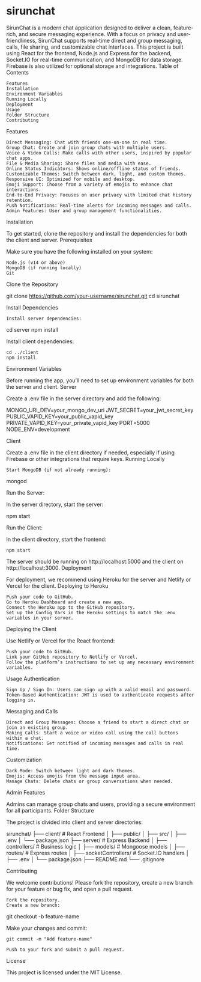 # sirunchat

SirunChat is a modern chat application designed to deliver a clean, feature-rich, and secure messaging experience. With a focus on privacy and user-friendliness, SirunChat supports real-time direct and group messaging, calls, file sharing, and customizable chat interfaces. This project is built using React for the frontend, Node.js and Express for the backend, Socket.IO for real-time communication, and MongoDB for data storage. Firebase is also utilized for optional storage and integrations.
Table of Contents

    Features
    Installation
    Environment Variables
    Running Locally
    Deployment
    Usage
    Folder Structure
    Contributing

Features

    Direct Messaging: Chat with friends one-on-one in real time.
    Group Chat: Create and join group chats with multiple users.
    Voice & Video Calls: Make calls with other users, inspired by popular chat apps.
    File & Media Sharing: Share files and media with ease.
    Online Status Indicators: Shows online/offline status of friends.
    Customizable Themes: Switch between dark, light, and custom themes.
    Responsive UI: Optimized for mobile and desktop.
    Emoji Support: Choose from a variety of emojis to enhance chat interactions.
    End-to-End Privacy: Focuses on user privacy with limited chat history retention.
    Push Notifications: Real-time alerts for incoming messages and calls.
    Admin Features: User and group management functionalities.

Installation

To get started, clone the repository and install the dependencies for both the client and server.
Prerequisites

Make sure you have the following installed on your system:

    Node.js (v14 or above)
    MongoDB (if running locally)
    Git

Clone the Repository

git clone https://github.com/your-username/sirunchat.git
cd sirunchat

Install Dependencies

    Install server dependencies:

cd server
npm install

Install client dependencies:

    cd ../client
    npm install

Environment Variables

Before running the app, you’ll need to set up environment variables for both the server and client.
Server

Create a .env file in the server directory and add the following:

MONGO_URI_DEV=your_mongo_dev_uri
JWT_SECRET=your_jwt_secret_key
PUBLIC_VAPID_KEY=your_public_vapid_key
PRIVATE_VAPID_KEY=your_private_vapid_key
PORT=5000
NODE_ENV=development

Client

Create a .env file in the client directory if needed, especially if using Firebase or other integrations that require keys.
Running Locally

    Start MongoDB (if not already running):

mongod

Run the Server:

In the server directory, start the server:

npm start

Run the Client:

In the client directory, start the frontend:

    npm start

The server should be running on http://localhost:5000 and the client on http://localhost:3000.
Deployment

For deployment, we recommend using Heroku for the server and Netlify or Vercel for the client.
Deploying to Heroku

    Push your code to GitHub.
    Go to Heroku Dashboard and create a new app.
    Connect the Heroku app to the GitHub repository.
    Set up the Config Vars in the Heroku settings to match the .env variables in your server.

Deploying the Client

Use Netlify or Vercel for the React frontend:

    Push your code to GitHub.
    Link your GitHub repository to Netlify or Vercel.
    Follow the platform’s instructions to set up any necessary environment variables.

Usage
Authentication

    Sign Up / Sign In: Users can sign up with a valid email and password.
    Token-Based Authentication: JWT is used to authenticate requests after logging in.

Messaging and Calls

    Direct and Group Messages: Choose a friend to start a direct chat or join an existing group.
    Making Calls: Start a voice or video call using the call buttons within a chat.
    Notifications: Get notified of incoming messages and calls in real time.

Customization

    Dark Mode: Switch between light and dark themes.
    Emojis: Access emojis from the message input area.
    Manage Chats: Delete chats or group conversations when needed.

Admin Features

Admins can manage group chats and users, providing a secure environment for all participants.
Folder Structure

The project is divided into client and server directories:

sirunchat/
├── client/                # React Frontend
│   ├── public/
│   ├── src/
│   ├── .env
│   └── package.json
├── server/                # Express Backend
│   ├── controllers/       # Business logic
│   ├── models/            # Mongoose models
│   ├── routes/            # Express routes
│   ├── socketControllers/ # Socket.IO handlers
│   ├── .env
│   └── package.json
├── README.md
└── .gitignore

Contributing

We welcome contributions! Please fork the repository, create a new branch for your feature or bug fix, and open a pull request.

    Fork the repository.
    Create a new branch:

git checkout -b feature-name

Make your changes and commit:

    git commit -m "Add feature-name"

    Push to your fork and submit a pull request.

License

This project is licensed under the MIT License.
